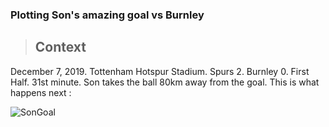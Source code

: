 ### Plotting Son's amazing goal vs Burnley

> ## Context
December 7, 2019. Tottenham Hotspur Stadium. Spurs 2. Burnley 0. First Half. 31st minute. Son takes the ball 80km away from the goal. This is what happens next :

![SonGoal](https://i2.chinanews.com/simg/cmshd/2020/12/12/39b34779b2e5417687fd5ef585eb56a7.gif)

